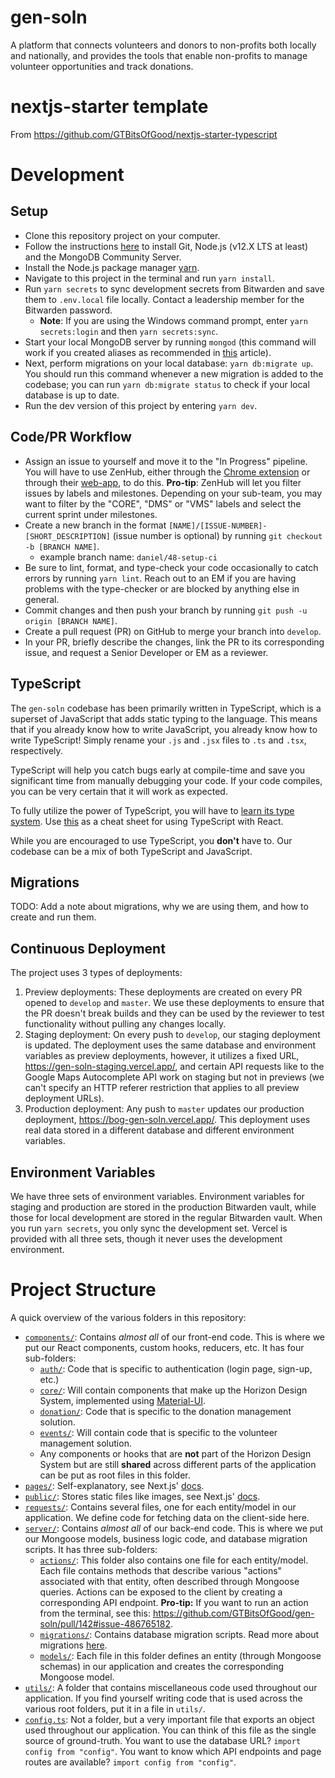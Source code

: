 # gen-soln

A platform that connects volunteers and donors to non-profits both locally and nationally, and provides the tools that enable non-profits to manage volunteer opportunities and track donations.

# nextjs-starter template

From https://github.com/GTBitsOfGood/nextjs-starter-typescript

# Development

## Setup

- Clone this repository project on your computer.
- Follow the instructions [here](https://www.notion.so/gtbitsofgood/Getting-Started-56106473076a47eaa8c863741becbf34) to install Git, Node.js (v12.X LTS at least) and the MongoDB Community Server.
- Install the Node.js package manager [yarn](https://classic.yarnpkg.com/en/docs/install/).
- Navigate to this project in the terminal and run `yarn install`.
- Run `yarn secrets` to sync development secrets from Bitwarden and save them to `.env.local` file locally. Contact a leadership member for the Bitwarden password.
  - **Note**: If you are using the Windows command prompt, enter `yarn secrets:login` and then `yarn secrets:sync`.
- Start your local MongoDB server by running `mongod` (this command will work if you created aliases as recommended in [this](https://zellwk.com/blog/install-mongodb/) article).
- Next, perform migrations on your local database: `yarn db:migrate up`. You should run this command whenever a new migration is added to the codebase; you can run `yarn db:migrate status` to check if your local database is up to date.
- Run the dev version of this project by entering `yarn dev`.

## Code/PR Workflow

- Assign an issue to yourself and move it to the "In Progress" pipeline. You will have to use ZenHub, either through the [Chrome extension](https://chrome.google.com/webstore/detail/zenhub-for-github/ogcgkffhplmphkaahpmffcafajaocjbd) or through their [web-app](https://app.zenhub.com/), to do this. **Pro-tip**: ZenHub will let you filter issues by labels and milestones. Depending on your sub-team, you may want to filter by the "CORE", "DMS" or "VMS" labels and select the current sprint under milestones.
- Create a new branch in the format `[NAME]/[ISSUE-NUMBER]-[SHORT_DESCRIPTION]` (issue number is optional) by running `git checkout -b [BRANCH NAME]`.
  - example branch name: `daniel/48-setup-ci`
- Be sure to lint, format, and type-check your code occasionally to catch errors by running `yarn lint`. Reach out to an EM if you are having problems with the type-checker or are blocked by anything else in general.
- Commit changes and then push your branch by running `git push -u origin [BRANCH NAME]`.
- Create a pull request (PR) on GitHub to merge your branch into `develop`.
- In your PR, briefly describe the changes, link the PR to its corresponding issue, and request a Senior Developer or EM as a reviewer.

## TypeScript

The `gen-soln` codebase has been primarily written in TypeScript, which is a superset of JavaScript that adds static typing to the language. This means that if you already know how to write JavaScript, you already know how to write TypeScript! Simply rename your `.js` and `.jsx` files to `.ts` and `.tsx`, respectively.

TypeScript will help you catch bugs early at compile-time and save you significant time from manually debugging your code. If your code compiles, you can be very certain that it will work as expected.

To fully utilize the power of TypeScript, you will have to [learn its type system](https://learnxinyminutes.com/docs/typescript/). Use [this](https://github.com/typescript-cheatsheets/react-typescript-cheatsheet/blob/master/README.md#section-2-getting-started) as a cheat sheet for using TypeScript with React.

While you are encouraged to use TypeScript, you **don't** have to. Our codebase can be a mix of both TypeScript and JavaScript.

## Migrations

TODO: Add a note about migrations, why we are using them, and how to create and run them.

## Continuous Deployment

The project uses 3 types of deployments:

1. Preview deployments: These deployments are created on every PR opened to `develop` and `master`. We use these deployments to ensure that the PR doesn't break builds and they can be used by the reviewer to test functionality without pulling any changes locally.
2. Staging deployment: On every push to `develop`, our staging deployment is updated. The deployment uses the same database and environment variables as preview deployments, however, it utilizes a fixed URL, https://gen-soln-staging.vercel.app/, and certain API requests like to the Google Maps Autocomplete API work on staging but not in previews (we can't specify an HTTP referer restriction that applies to all preview deployment URLs).
3. Production deployment: Any push to `master` updates our production deployment, https://bog-gen-soln.vercel.app/. This deployment uses real data stored in a different database and different environment variables.

## Environment Variables

We have three sets of environment variables. Environment variables for staging and production are stored in the production Bitwarden vault, while those for local development are stored in the regular Bitwarden vault. When you run `yarn secrets`, you only sync the development set.
Vercel is provided with all three sets, though it never uses the development environment.

# Project Structure

A quick overview of the various folders in this repository:

- [`components/`](components): Contains _almost all_ of our front-end code. This is where we put our React components, custom hooks, reducers, etc. It has four sub-folders:
  - [`auth/`](components/auth): Code that is specific to authentication (login page, sign-up, etc.)
  - [`core/`](components/core): Will contain components that make up the Horizon Design System, implemented using [Material-UI](https://material-ui.com).
  - [`donation/`](components/donation): Code that is specific to the donation management solution.
  - [`events/`](components/events): Will contain code that is specific to the volunteer management solution.
  - Any components or hooks that are **not** part of the Horizon Design System but are still **shared** across different parts of the application can be put as root files in this folder.
- [`pages/`](pages): Self-explanatory, see Next.js' [docs](https://nextjs.org/docs/basic-features/pages).
- [`public/`](public): Stores static files like images, see Next.js' [docs](https://nextjs.org/docs/basic-features/static-file-serving).
- [`requests/`](requests): Contains several files, one for each entity/model in our application. We define code for fetching data on the client-side here.
- [`server/`](server): Contains _almost all_ of our back-end code. This is where we put our Mongoose models, business logic code, and database migration scripts. It has three sub-folders:
  - [`actions/`](server/actions): This folder also contains one file for each entity/model. Each file contains methods that describe various "actions" associated with that entity, often described through Mongoose queries. Actions can be exposed to the client by creating a corresponding API endpoint. **Pro-tip:** If you want to run an action from the terminal, see this: https://github.com/GTBitsOfGood/gen-soln/pull/142#issue-486765182.
  - [`migrations/`](server/migrations): Contains database migration scripts. Read more about migrations [here](https://dev.to/pesse/one-does-not-simply-update-a-database--migration-based-database-development-527d).
  - [`models/`](server/models): Each file in this folder defines an entity (through Mongoose schemas) in our application and creates the corresponding Mongoose model.
- [`utils/`](utils): A folder that contains miscellaneous code used throughout our application. If you find yourself writing code that is used across the various root folders, put it in a file in `utils/`.
- [`config.ts`](config.ts): Not a folder, but a very important file that exports an object used throughout our application. You can think of this file as the single source of ground-truth. You want to use the database URL? `import config from "config"`. You want to know which API endpoints and page routes are available? `import config from "config"`.
